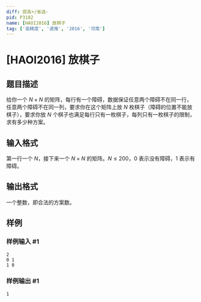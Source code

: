 ```yaml
---
diff: 提高+/省选-
pid: P3182
name: [HAOI2016] 放棋子
tag: ['高精度', '递推', '2016', '河南']
---
```

# [HAOI2016] 放棋子
## 题目描述

给你一个 $N\times N$ 的矩阵，每行有一个障碍，数据保证任意两个障碍不在同一行，任意两个障碍不在同一列，要求你在这个矩阵上放 $N$ 枚棋子（障碍的位置不能放棋子），要求你放 $N$ 个棋子也满足每行只有一枚棋子，每列只有一枚棋子的限制，求有多少种方案。

## 输入格式

第一行一个 $N$，接下来一个 $N \times N$ 的矩阵。$N\leq 200$，0 表示没有障碍，1 表示有障碍。

## 输出格式

一个整数，即合法的方案数。

## 样例

### 样例输入 #1
```
2
0 1
1 0
```
### 样例输出 #1
```
1
```
